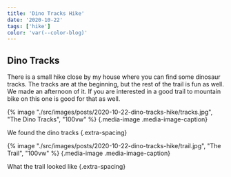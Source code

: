 ```yaml
---
title: 'Dino Tracks Hike'
date: '2020-10-22'
tags: ['hike']
color: 'var(--color-blog)'
---
```


## Dino Tracks
There is a small hike close by my house where you can find some dinosaur tracks. The tracks are at the beginning, but the rest of the trail is fun as well. We made an afternoon of it. If you are interested in a good trail to mountain bike on this one is good for that as well.

{% image "./src/images/posts/2020-10-22-dino-tracks-hike/tracks.jpg", "The Dino Tracks", "100vw" %}
{.media-image .media-image-caption}

We found the dino tracks
{.extra-spacing}

{% image "./src/images/posts/2020-10-22-dino-tracks-hike/trail.jpg", "The Trail", "100vw" %}
{.media-image .media-image-caption}

What the trail looked like
{.extra-spacing}